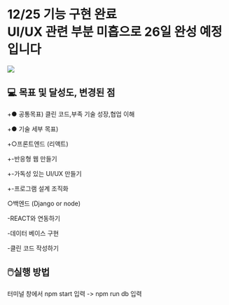 
<h1>12/25 기능 구현 완료<br>
  UI/UX 관련 부분 미흡으로 26일 완성 예정입니다</h1>
 <img src='https://user-images.githubusercontent.com/80823659/209461470-93d8cf51-643c-4da8-b67b-db4e3a56f459.png'>
  <h2>💻 목표 및 달성도, 변경된 점</h2>
+● 공통목표) 클린 코드,부족 기술 성장,협업 이해</p>
+● 기술 세부 목표)</p>
+○프론트엔드 (리액트)</p>
+-반응형 웹 만들기</p>
+-가독성 있는 UI/UX 만들기</p>
+-프로그램 설계 조직화</p>
<p> ○백엔드 (Django or node)</p>
<p>-REACT와 연동하기</p>
<p>-데이터 베이스 구현</p>
<p>-클린 코드 작성하기</p>

<h2>🖱️실행 방법</h2>
<p>    터미널 창에서 npm start 입력 -> npm run db 입력</p>

